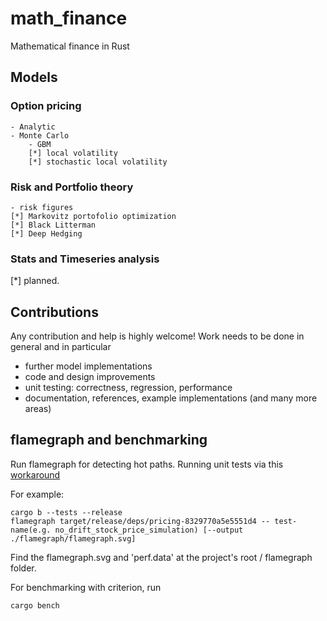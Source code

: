 # math_finance

Mathematical finance in Rust

## Models

### Option pricing

    - Analytic
    - Monte Carlo
        - GBM
        [*] local volatility
        [*] stochastic local volatility

### Risk and Portfolio theory

    - risk figures
    [*] Markovitz portofolio optimization
    [*] Black Litterman
    [*] Deep Hedging

### Stats and Timeseries analysis

[*] planned.

## Contributions

Any contribution and help is highly welcome! Work needs to be done in general and in particular

- further model implementations
- code and design improvements
- unit testing: correctness, regression, performance
- documentation, references, example implementations
  (and many more areas)

## flamegraph and benchmarking

Run flamegraph for detecting hot paths.
Running unit tests via this [workaround](https://github.com/flamegraph-rs/flamegraph/issues/139)

For example:

```
cargo b --tests --release
flamegraph target/release/deps/pricing-8329770a5e5551d4 -- test-name(e.g. no_drift_stock_price_simulation) [--output ./flamegraph/flamegraph.svg]
```

Find the flamegraph.svg and 'perf.data' at the project's root / flamegraph folder.

For benchmarking with criterion, run 
```
cargo bench
```
